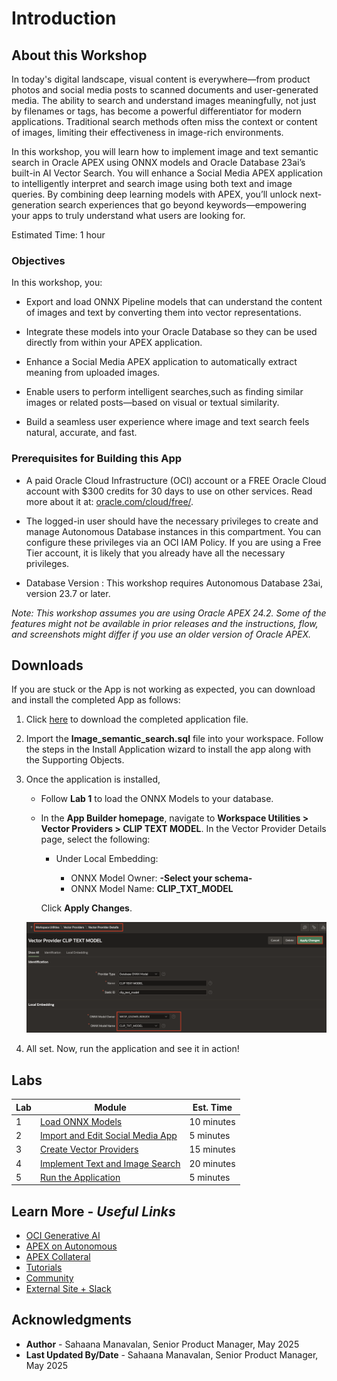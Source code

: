 # Introduction

## About this Workshop

In today's digital landscape, visual content is everywhere—from product photos and social media posts to scanned documents and user-generated media. The ability to search and understand images meaningfully, not just by filenames or tags, has become a powerful differentiator for modern applications. Traditional search methods often miss the context or content of images, limiting their effectiveness in image-rich environments.

In this workshop, you will learn how to implement image and text semantic search in Oracle APEX using ONNX models and Oracle Database 23ai’s built-in AI Vector Search. You will enhance a Social Media APEX application to intelligently interpret and search image using both text and image queries. By combining deep learning models with APEX, you’ll unlock next-generation search experiences that go beyond keywords—empowering your apps to truly understand what users are looking for.

Estimated Time: 1 hour

### Objectives

In this workshop, you:

- Export and load ONNX Pipeline models that can understand the content of images and text by converting them into vector representations.

- Integrate these models into your Oracle Database so they can be used directly from within your APEX application.

- Enhance a Social Media APEX application to automatically extract meaning from uploaded images.

- Enable users to perform intelligent searches,such as finding similar images or related posts—based on visual or textual similarity.

- Build a seamless user experience where image and text search feels natural, accurate, and fast.

### Prerequisites for Building this App

- A paid Oracle Cloud Infrastructure (OCI) account or a FREE Oracle Cloud account with $300 credits for 30 days to use on other services. Read more about it at: [oracle.com/cloud/free/](https://www.oracle.com/cloud/free/).

- The logged-in user should have the necessary privileges to create and manage Autonomous Database instances in this compartment. You can configure these privileges via an OCI IAM Policy. If you are using a Free Tier account, it is likely that you already have all the necessary privileges.

- Database Version : This workshop requires Autonomous Database 23ai, version 23.7 or later.

*Note: This workshop assumes you are using Oracle APEX 24.2. Some of the features might not be available in prior releases and the instructions, flow, and screenshots might differ if you use an older version of Oracle APEX.*

## Downloads

If you are stuck or the App is not working as expected, you can download and install the completed App as follows:

1. Click [here](https://c4u04.objectstorage.us-ashburn-1.oci.customer-oci.com/p/EcTjWk2IuZPZeNnD_fYMcgUhdNDIDA6rt9gaFj_WZMiL7VvxPBNMY60837hu5hga/n/c4u04/b/livelabsfiles/o/image_semantic_search.sql) to download the completed application file.

2. Import the **Image\_semantic\_search.sql** file into your workspace. Follow the steps in the Install Application wizard to install the app along with the Supporting Objects.

3. Once the application is installed,
    - Follow **Lab 1** to load the ONNX Models to your database.

    - In the **App Builder homepage**, navigate to **Workspace Utilities > Vector Providers > CLIP TEXT MODEL**. In the Vector Provider Details page, select the following:

        - Under Local Embedding:

            - ONNX Model Owner: **-Select your schema-**
            - ONNX Model Name: **CLIP\_TXT\_MODEL**

        Click **Apply Changes**.

    ![Correct ONNX Model Owner Page item](images/vector_providers.png " ")

4. All set. Now, run the application and see it in action!

## Labs

| Lab |  Module | Est. Time |
| --- | --- | --- |
| 1 | [Load ONNX Models](?lab=1-load-model) | 10 minutes |
| 2 | [Import and Edit Social Media App](?lab=2-import-app) | 5 minutes |
| 3 | [Create Vector Providers](?lab=3-create-vector-providers) | 15 minutes |
| 4 | [Implement Text and Image Search](?lab=4-edit-application) | 20 minutes |
| 5 | [Run the Application](?lab=5-run-app) | 5 minutes |

## Learn More - *Useful Links*

- [OCI Generative AI](https://www.oracle.com/artificial-intelligence/generative-ai/large-language-models/)
- [APEX on Autonomous](https://apex.oracle.com/autonomous)
- [APEX Collateral](https://www.oracle.com/database/technologies/appdev/apex/collateral.html)
- [Tutorials](https://apex.oracle.com/en/learn/tutorials)
- [Community](https://apex.oracle.com/community)
- [External Site + Slack](http://apex.world)

## Acknowledgments

- **Author** - Sahaana Manavalan, Senior Product Manager, May 2025
- **Last Updated By/Date** - Sahaana Manavalan, Senior Product Manager, May 2025
